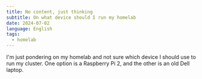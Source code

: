 ```yaml
---
title: No content, just thinking
subtitle: On what device should I run my homelab
date: 2024-07-02
language: English
tags:
  - homelab
---
```

I'm just pondering on my homelab and not sure which device I should use to run my cluster. One option is a Raspberry Pi 2, and the other is an old Dell laptop.
